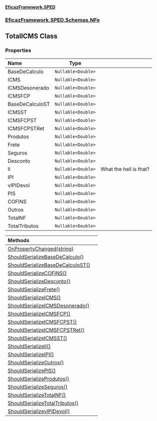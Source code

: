 #### [EficazFramework.SPED](EficazFrameworkSPED.md 'EficazFramework SPED')
### [EficazFramework.SPED.Schemas.NFe](EficazFramework.SPED.Schemas.NFe.md 'EficazFramework.SPED.Schemas.NFe')

## TotalICMS Class
### Properties

| Name | Type | |
| :--- | :---: | :--- |
| BaseDeCalculo | `Nullable<Double>` |  |
| ICMS | `Nullable<Double>` |  |
| ICMSDesonerado | `Nullable<Double>` |  |
| ICMSFCP | `Nullable<Double>` |  |
| BaseDeCalculoST | `Nullable<Double>` |  |
| ICMSST | `Nullable<Double>` |  |
| ICMSFCPST | `Nullable<Double>` |  |
| ICMSFCPSTRet | `Nullable<Double>` |  |
| Produtos | `Nullable<Double>` |  |
| Frete | `Nullable<Double>` |  |
| Seguros | `Nullable<Double>` |  |
| Desconto | `Nullable<Double>` |  |
| II | `Nullable<Double>` | What the hell is that? |
| IPI | `Nullable<Double>` |  |
| vIPIDevol | `Nullable<Double>` |  |
| PIS | `Nullable<Double>` |  |
| COFINS | `Nullable<Double>` |  |
| Outros | `Nullable<Double>` |  |
| TotalNF | `Nullable<Double>` |  |
| TotalTributos | `Nullable<Double>` |  |

| Methods | |
| :--- | :--- |
| [OnPropertyChanged(string)](EficazFramework.SPED.Schemas.NFe/TotalICMS/OnPropertyChanged(string).md 'EficazFramework.SPED.Schemas.NFe.TotalICMS.OnPropertyChanged(string)') | |
| [ShouldSerializeBaseDeCalculo()](EficazFramework.SPED.Schemas.NFe/TotalICMS/ShouldSerializeBaseDeCalculo().md 'EficazFramework.SPED.Schemas.NFe.TotalICMS.ShouldSerializeBaseDeCalculo()') | |
| [ShouldSerializeBaseDeCalculoST()](EficazFramework.SPED.Schemas.NFe/TotalICMS/ShouldSerializeBaseDeCalculoST().md 'EficazFramework.SPED.Schemas.NFe.TotalICMS.ShouldSerializeBaseDeCalculoST()') | |
| [ShouldSerializeCOFINS()](EficazFramework.SPED.Schemas.NFe/TotalICMS/ShouldSerializeCOFINS().md 'EficazFramework.SPED.Schemas.NFe.TotalICMS.ShouldSerializeCOFINS()') | |
| [ShouldSerializeDesconto()](EficazFramework.SPED.Schemas.NFe/TotalICMS/ShouldSerializeDesconto().md 'EficazFramework.SPED.Schemas.NFe.TotalICMS.ShouldSerializeDesconto()') | |
| [ShouldSerializeFrete()](EficazFramework.SPED.Schemas.NFe/TotalICMS/ShouldSerializeFrete().md 'EficazFramework.SPED.Schemas.NFe.TotalICMS.ShouldSerializeFrete()') | |
| [ShouldSerializeICMS()](EficazFramework.SPED.Schemas.NFe/TotalICMS/ShouldSerializeICMS().md 'EficazFramework.SPED.Schemas.NFe.TotalICMS.ShouldSerializeICMS()') | |
| [ShouldSerializeICMSDesonerado()](EficazFramework.SPED.Schemas.NFe/TotalICMS/ShouldSerializeICMSDesonerado().md 'EficazFramework.SPED.Schemas.NFe.TotalICMS.ShouldSerializeICMSDesonerado()') | |
| [ShouldSerializeICMSFCP()](EficazFramework.SPED.Schemas.NFe/TotalICMS/ShouldSerializeICMSFCP().md 'EficazFramework.SPED.Schemas.NFe.TotalICMS.ShouldSerializeICMSFCP()') | |
| [ShouldSerializeICMSFCPST()](EficazFramework.SPED.Schemas.NFe/TotalICMS/ShouldSerializeICMSFCPST().md 'EficazFramework.SPED.Schemas.NFe.TotalICMS.ShouldSerializeICMSFCPST()') | |
| [ShouldSerializeICMSFCPSTRet()](EficazFramework.SPED.Schemas.NFe/TotalICMS/ShouldSerializeICMSFCPSTRet().md 'EficazFramework.SPED.Schemas.NFe.TotalICMS.ShouldSerializeICMSFCPSTRet()') | |
| [ShouldSerializeICMSST()](EficazFramework.SPED.Schemas.NFe/TotalICMS/ShouldSerializeICMSST().md 'EficazFramework.SPED.Schemas.NFe.TotalICMS.ShouldSerializeICMSST()') | |
| [ShouldSerializeII()](EficazFramework.SPED.Schemas.NFe/TotalICMS/ShouldSerializeII().md 'EficazFramework.SPED.Schemas.NFe.TotalICMS.ShouldSerializeII()') | |
| [ShouldSerializeIPI()](EficazFramework.SPED.Schemas.NFe/TotalICMS/ShouldSerializeIPI().md 'EficazFramework.SPED.Schemas.NFe.TotalICMS.ShouldSerializeIPI()') | |
| [ShouldSerializeOutros()](EficazFramework.SPED.Schemas.NFe/TotalICMS/ShouldSerializeOutros().md 'EficazFramework.SPED.Schemas.NFe.TotalICMS.ShouldSerializeOutros()') | |
| [ShouldSerializePIS()](EficazFramework.SPED.Schemas.NFe/TotalICMS/ShouldSerializePIS().md 'EficazFramework.SPED.Schemas.NFe.TotalICMS.ShouldSerializePIS()') | |
| [ShouldSerializeProdutos()](EficazFramework.SPED.Schemas.NFe/TotalICMS/ShouldSerializeProdutos().md 'EficazFramework.SPED.Schemas.NFe.TotalICMS.ShouldSerializeProdutos()') | |
| [ShouldSerializeSeguros()](EficazFramework.SPED.Schemas.NFe/TotalICMS/ShouldSerializeSeguros().md 'EficazFramework.SPED.Schemas.NFe.TotalICMS.ShouldSerializeSeguros()') | |
| [ShouldSerializeTotalNF()](EficazFramework.SPED.Schemas.NFe/TotalICMS/ShouldSerializeTotalNF().md 'EficazFramework.SPED.Schemas.NFe.TotalICMS.ShouldSerializeTotalNF()') | |
| [ShouldSerializeTotalTributos()](EficazFramework.SPED.Schemas.NFe/TotalICMS/ShouldSerializeTotalTributos().md 'EficazFramework.SPED.Schemas.NFe.TotalICMS.ShouldSerializeTotalTributos()') | |
| [ShouldSerializevIPIDevol()](EficazFramework.SPED.Schemas.NFe/TotalICMS/ShouldSerializevIPIDevol().md 'EficazFramework.SPED.Schemas.NFe.TotalICMS.ShouldSerializevIPIDevol()') | |
